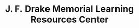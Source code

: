 ---
layout: repo
title: "J. F. Drake Memorial Learning Resources Center"
id: 10716
permalink: repos/10716/
---